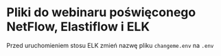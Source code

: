 # Pliki do webinaru poświęconego NetFlow, Elastiflow i ELK
Przed uruchomieniem stosu ELK zmień nazwę pliku ```changeme.env``` na ```.env```
